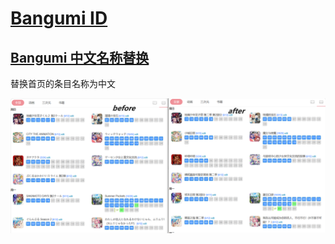# [Bangumi ID](https://bgm.tv/user/keya)

## [Bangumi 中文名称替换](Chinese_name_replacement.js)

替换首页的条目名称为中文

![效果](img.png)

